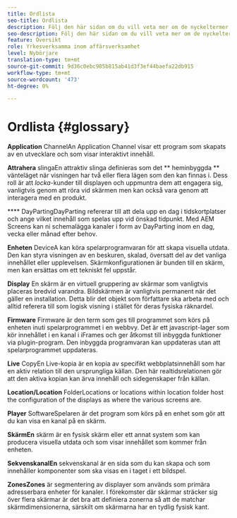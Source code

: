 ```yaml
---
title: Ordlista
seo-title: Ordlista
description: Följ den här sidan om du vill veta mer om de nyckeltermer som är associerade med AEM Screens.
seo-description: Följ den här sidan om du vill veta mer om de nyckeltermer som är associerade med AEM Screens.
feature: Översikt
role: Yrkesverksamma inom affärsverksamhet
level: Nybörjare
translation-type: tm+mt
source-git-commit: 9d36c0ebc985b815ab41d3f3ef44baefa22db915
workflow-type: tm+mt
source-wordcount: '473'
ht-degree: 0%

---
```



# Ordlista {#glossary}

**Application** ChannelAn Application Channel visar ett program som skapats av en utvecklare och som visar interaktivt innehåll.

**Attrahera** slingaEn attraktiv slinga definieras som det  ** heminbyggda  ** vänteläget när visningen har två eller flera lägen som den kan finnas i. Dess roll är att *locka*-kunder till displayen och uppmuntra dem att engagera sig, vanligtvis genom att röra vid skärmen men kan också vara genom att interagera med en produkt.

**** DayPartingDayParting refererar till att dela upp en dag i tidskortplatser och ange vilket innehåll som spelas upp vid önskad tidpunkt. Med AEM Screens kan ni schemalägga kanaler i form av DayParting inom en dag, vecka eller månad efter behov.

**Enheten** DeviceA kan köra spelarprogramvaran för att skapa visuella utdata. Den kan styra visningen av en beskuren, skalad, översatt del av det vanliga innehållet eller upplevelsen. Skärmkonfigurationen är bunden till en skärm, men kan ersättas om ett tekniskt fel uppstår.

**Display** En skärm är en virtuell gruppering av skärmar som vanligtvis placeras bredvid varandra. Bildskärmen är vanligtvis permanent när det gäller en installation. Detta blir det objekt som författare ska arbeta med och alltid referera till som logisk visning i stället för deras fysiska räknardel.

**Firmware** Firmware är den term som ges till programmet som körs på enheten inuti spelarprogrammet i en webbvy. Det är ett javascript-lager som kör innehållet i en kanal i iFrames och ger åtkomst till inbyggda funktioner via plugin-program. Den inbyggda programvaran kan uppdateras utan att spelarprogrammet uppdateras.

**Live** CopyEn Live-kopia är en kopia av specifikt webbplatsinnehåll som har en aktiv relation till den ursprungliga källan. Den här realtidsrelationen gör att den aktiva kopian kan ärva innehåll och sidegenskaper från källan.

**Location/Location** FolderLocations or locations within location folder host the configuration of the displays as where the various screens are.

**Player** SoftwareSpelaren är det program som körs på en enhet som gör att du kan visa en kanal på en skärm.

**SkärmEn** skärm är en fysisk skärm eller ett annat system som kan producera visuella utdata och som visar innehållet som kommer från enheten.

**SekvenskanalEn** sekvenskanal är en sida som du kan skapa och som innehåller komponenter som ska visas en i taget i ett bildspel.

**ZonesZones** är segmentering av displayer som används som primära adresserbara enheter för kanaler. I förekomster där skärmar sträcker sig över flera skärmar är det bra att definiera zonerna så att de matchar skärmdimensionerna, särskilt om skärmarna har en tydlig fysisk kant.
